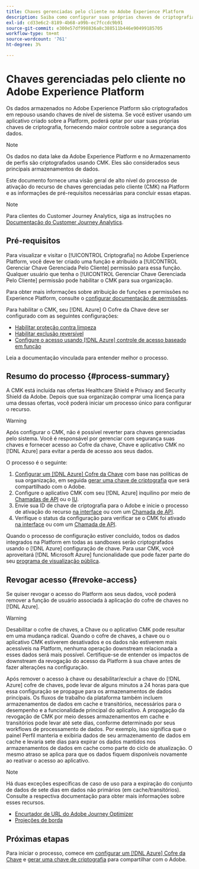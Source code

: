 ```yaml
---
title: Chaves gerenciadas pelo cliente no Adobe Experience Platform
description: Saiba como configurar suas próprias chaves de criptografia para dados armazenados no Adobe Experience Platform.
exl-id: cd33e6c2-8189-4b68-a99b-ec7fccdc9b91
source-git-commit: e300e57df998836a8c388511b446e90499185705
workflow-type: tm+mt
source-wordcount: '761'
ht-degree: 3%

---
```


# Chaves gerenciadas pelo cliente no Adobe Experience Platform

Os dados armazenados no Adobe Experience Platform são criptografados em repouso usando chaves de nível de sistema. Se você estiver usando um aplicativo criado sobre a Platform, poderá optar por usar suas próprias chaves de criptografia, fornecendo maior controle sobre a segurança dos dados.

>[!NOTE]
>
>Os dados no data lake da Adobe Experience Platform e no Armazenamento de perfis são criptografados usando CMK. Eles são considerados seus principais armazenamentos de dados.

Este documento fornece uma visão geral de alto nível do processo de ativação do recurso de chaves gerenciadas pelo cliente (CMK) na Platform e as informações de pré-requisitos necessárias para concluir essas etapas.

>[!NOTE]
>
>Para clientes do Customer Journey Analytics, siga as instruções no [Documentação do Customer Journey Analytics](https://experienceleague.adobe.com/docs/analytics-platform/using/cja-privacy/cmk.html?lang=pt-BR).

## Pré-requisitos

Para visualizar e visitar o [!UICONTROL Criptografia] no Adobe Experience Platform, você deve ter criado uma função e atribuído a [!UICONTROL Gerenciar Chave Gerenciada Pelo Cliente] permissão para essa função. Qualquer usuário que tenha o [!UICONTROL Gerenciar Chave Gerenciada Pelo Cliente] permissão pode habilitar o CMK para sua organização.

Para obter mais informações sobre atribuição de funções e permissões no Experience Platform, consulte o [configurar documentação de permissões](https://experienceleague.adobe.com/docs/platform-learn/getting-started-for-data-architects-and-data-engineers/configure-permissions.html?lang=pt-BR).

Para habilitar o CMK, seu [!DNL Azure] O Cofre da Chave deve ser configurado com as seguintes configurações:

* [Habilitar proteção contra limpeza](https://learn.microsoft.com/en-us/azure/key-vault/general/soft-delete-overview#purge-protection)
* [Habilitar exclusão reversível](https://learn.microsoft.com/en-us/azure/key-vault/general/soft-delete-overview)
* [Configure o acesso usando [!DNL Azure] controle de acesso baseado em função](https://learn.microsoft.com/en-us/azure/role-based-access-control/)

Leia a documentação vinculada para entender melhor o processo.

## Resumo do processo {#process-summary}

A CMK está incluída nas ofertas Healthcare Shield e Privacy and Security Shield da Adobe. Depois que sua organização comprar uma licença para uma dessas ofertas, você poderá iniciar um processo único para configurar o recurso.

>[!WARNING]
>
>Após configurar o CMK, não é possível reverter para chaves gerenciadas pelo sistema. Você é responsável por gerenciar com segurança suas chaves e fornecer acesso ao Cofre da chave, Chave e aplicativo CMK no [!DNL Azure] para evitar a perda de acesso aos seus dados.

O processo é o seguinte:

1. [Configurar um [!DNL Azure] Cofre da Chave](./azure-key-vault-config.md) com base nas políticas de sua organização, em seguida [gerar uma chave de criptografia](./azure-key-vault-config.md#generate-a-key) que será compartilhado com o Adobe.
1. Configure o aplicativo CMK com seu [!DNL Azure] inquilino por meio de [Chamadas de API](./api-set-up.md#register-app) ou o [IU](./ui-set-up.md#register-app).
1. Envie sua ID de chave de criptografia para o Adobe e inicie o processo de ativação do recurso [na interface](./ui-set-up.md#send-to-adobe) ou com um [Chamada de API](./api-set-up.md#send-to-adobe).
1. Verifique o status da configuração para verificar se o CMK foi ativado [na interface](./ui-set-up.md#check-status) ou com um [Chamada de API](./api-set-up.md#check-status).

Quando o processo de configuração estiver concluído, todos os dados integrados na Platform em todas as sandboxes serão criptografados usando o [!DNL Azure] configuração de chave. Para usar CMK, você aproveitará [!DNL Microsoft Azure] funcionalidade que pode fazer parte do seu [programa de visualização pública](https://azure.microsoft.com/en-ca/support/legal/preview-supplemental-terms/).

## Revogar acesso {#revoke-access}

Se quiser revogar o acesso do Platform aos seus dados, você poderá remover a função de usuário associada à aplicação do cofre de chaves no [!DNL Azure].

>[!WARNING]
>
>Desabilitar o cofre de chaves, a Chave ou o aplicativo CMK pode resultar em uma mudança radical. Quando o cofre de chaves, a chave ou o aplicativo CMK estiverem desativados e os dados não estiverem mais acessíveis na Platform, nenhuma operação downstream relacionada a esses dados será mais possível. Certifique-se de entender os impactos de downstream da revogação do acesso da Platform à sua chave antes de fazer alterações na configuração.

Após remover o acesso à chave ou desabilitar/excluir a chave do [!DNL Azure] cofre de chaves, pode levar de alguns minutos a 24 horas para que essa configuração se propague para os armazenamentos de dados principais. Os fluxos de trabalho da plataforma também incluem armazenamentos de dados em cache e transitórios, necessários para o desempenho e a funcionalidade principal do aplicativo. A propagação da revogação de CMK por meio desses armazenamentos em cache e transitórios pode levar até sete dias, conforme determinado por seus workflows de processamento de dados. Por exemplo, isso significa que o painel Perfil manteria e exibiria dados de seu armazenamento de dados em cache e levaria sete dias para expirar os dados mantidos nos armazenamentos de dados em cache como parte do ciclo de atualização. O mesmo atraso se aplica para que os dados fiquem disponíveis novamente ao reativar o acesso ao aplicativo.

>[!NOTE]
>
>Há duas exceções específicas de caso de uso para a expiração do conjunto de dados de sete dias em dados não primários (em cache/transitórios). Consulte a respectiva documentação para obter mais informações sobre esses recursos.<ul><li>[Encurtador de URL do Adobe Journey Optimizer](https://experienceleague.adobe.com/docs/journey-optimizer/using/sms/sms-configuration.html?lang=pt-BR#message-preset-sms)</li><li>[Projeções de borda](https://experienceleague.adobe.com/docs/experience-platform/profile/home.html#edge-projections)</li></ul>

## Próximas etapas

Para iniciar o processo, comece em [configurar um [!DNL Azure] Cofre da Chave](./azure-key-vault-config.md) e [gerar uma chave de criptografia](./azure-key-vault-config.md#generate-a-key) para compartilhar com o Adobe.
